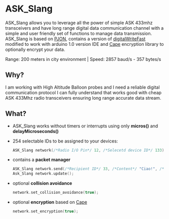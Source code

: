 ASK_Slang 
====
ASK_Slang allows you to leverage all the power of simple ASK 433mhz transceivers and have long range digital data communication channel with a simple and user friendly set of functions to manage data transmission. ASK_Slang is based on [PJON](https://github.com/gioblu/PJON), contains a version of [digitalWriteFast](https://github.com/mpflaga/Arduino-digitalWriteFast) modified to work with arduino 1.0 version IDE and [Cape](https://github.com/gioblu/Cape) encryption library to optionally encrypt your data.

Range: 200 meters in city environment | Speed: 2857 baud/s - 357 bytes/s

## Why?
I am working with High Altitude Balloon probes and I need a reliable digital communication protocol I can fully understand that works good with cheap ASK 433Mhz radio transceivers ensuring long range accurate data stream.

## What?

* ASK_Slang works without timers or interrupts using only **micros()** and **delayMicroseconds()**
* 254 selectable IDs to be assigned to your devices:
  ```cpp  
  ASK_Slang network(/*Radio I/O Pin*/ 12, /*Selecetd device ID*/ 133);
  ```
  
* contains a **packet manager**
  ```cpp
  ASK_Slang network.send(/*Recipient ID*/ 33, /*Content*/ "Ciao!", /*Interval*/ 1000); 
  Ask_Slang network.update();
  ```
  
* optional **collision avoidance** 
  ```cpp
  network.set_collision_avoidance(true); 
  ```
  
* optional **encryption** based on [Cape](https://github.com/gioblu/Cape)
  ```cpp
  network.set_encryption(true); 
  ```
